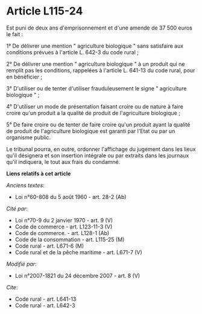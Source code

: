 # Article L115-24

Est puni de deux ans d'emprisonnement et d'une amende de 37 500 euros le fait : 

1° De délivrer une mention " agriculture biologique " sans satisfaire aux conditions prévues à l'article L. 642-3 du code
rural ; 

2° De délivrer une mention " agriculture biologique " à un produit qui ne remplit pas les conditions, rappelées à l'article
L. 641-13 du code rural, pour en bénéficier ; 

3° D'utiliser ou de tenter d'utiliser frauduleusement le signe " agriculture biologique " ; 

4° D'utiliser un mode de présentation faisant croire ou de nature à faire croire qu'un produit a la qualité de produit de
l'agriculture biologique ; 

5° De faire croire ou de tenter de faire croire qu'un produit ayant la qualité de produit de l'agriculture biologique est
garanti par l'Etat ou par un organisme public. 

Le tribunal pourra, en outre, ordonner l'affichage du jugement dans les lieux qu'il désignera et son insertion intégrale ou
par extraits dans les journaux qu'il indiquera, le tout aux frais du condamné.

**Liens relatifs à cet article**

_Anciens textes_:

  - Loi n°60-808 du 5 août 1960 - art. 28-2 (Ab)

_Cité par_:

  - Loi n°70-9 du 2 janvier 1970 - art. 9 (V)
  - Code de commerce - art. L123-11-3 (V)
  - Code de commerce. - art. L128-1 (Ab)
  - Code de la consommation - art. L115-25 (M)
  - Code rural - art. L671-6 (M)
  - Code rural et de la pêche maritime - art. L671-7 (V)

_Modifié par_:

  - Loi n°2007-1821 du 24 décembre 2007 - art. 8 (V)

_Cite_:

  - Code rural - art. L641-13
  - Code rural - art. L642-3
